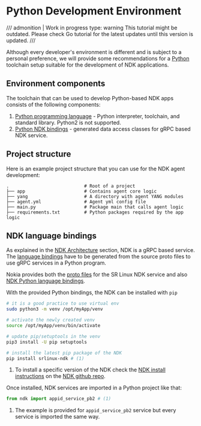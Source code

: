 # Python Development Environment

/// admonition | Work in progress
    type: warning
This tutorial might be outdated. Please check Go tutorial for the latest updates until this version is updated.
///

Although every developer's environment is different and is subject to a personal preference, we will provide some recommendations for a [Python](https://www.python.org/) toolchain setup suitable for the development of NDK applications.

## Environment components

The toolchain that can be used to develop Python-based NDK apps consists of the following components:

1. [Python programming language](https://www.python.org/downloads/) - Python interpreter, toolchain, and standard library. Python2 is not supported.
2. [Python NDK bindings](https://github.com/nokia/srlinux-ndk-py) - generated data access classes for gRPC based NDK service.

## Project structure

Here is an example project structure that you can use for the NDK agent development:

```
.                            # Root of a project
├── app                      # Contains agent core logic
├── yang                     # A directory with agent YANG modules
├── agent.yml                # Agent yml config file
├── main.py                  # Package main that calls agent logic
├── requirements.txt         # Python packages required by the app logic
```

## NDK language bindings

As explained in the [NDK Architecture](../../architecture.md) section, NDK is a gRPC based service. The [language bindings](https://grpc.io/docs/languages/python/quickstart/) have to be generated from the source proto files to use gRPC services in a Python program.

Nokia provides both the [proto files](https://github.com/nokia/srlinux-ndk-protobufs) for the SR Linux NDK service and also [NDK Python language bindings](https://github.com/nokia/srlinux-ndk-py).

With the provided Python bindings, the NDK can be installed with `pip`

```bash
# it is a good practice to use virtual env
sudo python3 -m venv /opt/myApp/venv

# activate the newly created venv
source /opt/myApp/venv/bin/activate

# update pip/setuptools in the venv
pip3 install -U pip setuptools

# install the latest pip package of the NDK
pip install srlinux-ndk # (1)
```

1. To install a specific version of the NDK check the [NDK install instructions](https://github.com/nokia/srlinux-ndk-py#installation) on the [NDK github repo](https://github.com/nokia/srlinux-ndk-py).

Once installed, NDK services are imported in a Python project like that:

```python
from ndk import appid_service_pb2 # (1)
```

1. The example is provided for `appid_service_pb2` service but every service is imported the same way.
